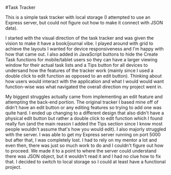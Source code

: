 #Task Tracker

This is a simple task tracker with local storage (I attempted to use an Express server, but could not figure out how to make it connect with JSON data).

I started with the visual direction of the task tracker and was given the vision to make it have a book/journal vibe. I played around with grid to achieve the layouts I wanted for device responsiveness and I'm happy with how that came out.
I also added in JavaScript buttons to hide the Create Task functions for mobile/tablet users so they can have a larger viewing window for their actual task lists and a Tips button for all devices to undersand how the features of the tracker work (mainly since I used a double click to edit function as opposed to an edit button).
Thinking about how users would interact with the application and what I would would want function-wise was what navigated the overall direction my project went in.

My biggest struggles actually came from implementing an edit feature and attempting the back-end portion. The original tracker I based mine off of didn't have an edit button or any editing features so trying to add one was quite hard. I ended up changing to a different design that also didn't have a physical edit button but rather a double click to edit function which I found really fun (and the main reason I added the Tips section since I know most people wouldn't assume that's how you would edit).
I also majorly struggled with the server. I was able to get my Express server running on port 5000 but after that, I was completely lost. I had to rely on my mentor a lot and even then, there was just so much work to do and I couldn't figure out how to proceed. We made it to a point to where the server could understand there was JSON object, but it wouldn't read it and I had no clue how to fix that. I decided to switch to local storage so I could at least have a functional project.

